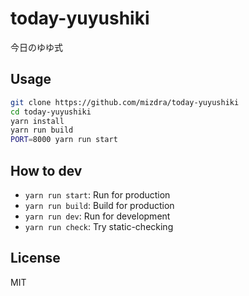 # today-yuyushiki

今日のゆゆ式

## Usage

```bash
git clone https://github.com/mizdra/today-yuyushiki
cd today-yuyushiki
yarn install
yarn run build
PORT=8000 yarn run start
```

## How to dev

- `yarn run start`: Run for production
- `yarn run build`: Build for production
- `yarn run dev`: Run for development
- `yarn run check`: Try static-checking

## License

MIT
